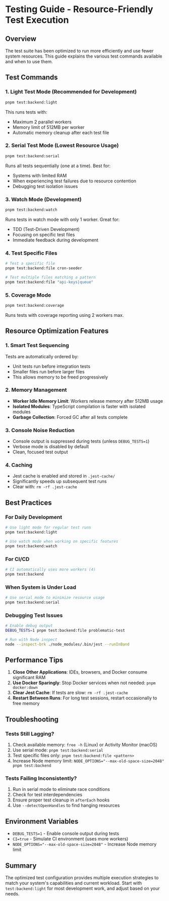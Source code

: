 # Testing Guide - Resource-Friendly Test Execution

## Overview

The test suite has been optimized to run more efficiently and use fewer system resources. This guide explains the various test commands available and when to use them.

## Test Commands

### 1. Light Test Mode (Recommended for Development)

```bash
pnpm test:backend:light
```

This runs tests with:
- Maximum 2 parallel workers
- Memory limit of 512MB per worker
- Automatic memory cleanup after each test file

### 2. Serial Test Mode (Lowest Resource Usage)

```bash
pnpm test:backend:serial
```

Runs all tests sequentially (one at a time). Best for:
- Systems with limited RAM
- When experiencing test failures due to resource contention
- Debugging test isolation issues

### 3. Watch Mode (Development)

```bash
pnpm test:backend:watch
```

Runs tests in watch mode with only 1 worker. Great for:
- TDD (Test-Driven Development)
- Focusing on specific test files
- Immediate feedback during development

### 4. Test Specific Files

```bash
# Test a specific file
pnpm test:backend:file cron-seeder

# Test multiple files matching a pattern
pnpm test:backend:file "api-keys|queue"
```

### 5. Coverage Mode

```bash
pnpm test:backend:coverage
```

Runs tests with coverage reporting using 2 workers max.

## Resource Optimization Features

### 1. Smart Test Sequencing

Tests are automatically ordered by:
- Unit tests run before integration tests
- Smaller files run before larger files
- This allows memory to be freed progressively

### 2. Memory Management

- **Worker Idle Memory Limit**: Workers release memory after 512MB usage
- **Isolated Modules**: TypeScript compilation is faster with isolated modules
- **Garbage Collection**: Forced GC after all tests complete

### 3. Console Noise Reduction

- Console output is suppressed during tests (unless `DEBUG_TESTS=1`)
- Verbose mode is disabled by default
- Clean, focused test output

### 4. Caching

- Jest cache is enabled and stored in `.jest-cache/`
- Significantly speeds up subsequent test runs
- Clear with: `rm -rf .jest-cache`

## Best Practices

### For Daily Development

```bash
# Use light mode for regular test runs
pnpm test:backend:light

# Use watch mode when working on specific features
pnpm test:backend:watch
```

### For CI/CD

```bash
# CI automatically uses more workers (4)
pnpm test:backend
```

### When System is Under Load

```bash
# Use serial mode to minimize resource usage
pnpm test:backend:serial
```

### Debugging Test Issues

```bash
# Enable debug output
DEBUG_TESTS=1 pnpm test:backend:file problematic-test

# Run with Node inspect
node --inspect-brk ./node_modules/.bin/jest --runInBand
```

## Performance Tips

1. **Close Other Applications**: IDEs, browsers, and Docker consume significant RAM
2. **Use Docker Sparingly**: Stop Docker services when not needed: `pnpm docker:down`
3. **Clear Jest Cache**: If tests are slow: `rm -rf .jest-cache`
4. **Restart Between Runs**: For long test sessions, restart occasionally to free memory

## Troubleshooting

### Tests Still Lagging?

1. Check available memory: `free -h` (Linux) or Activity Monitor (macOS)
2. Use serial mode: `pnpm test:backend:serial`
3. Test specific files only: `pnpm test:backend:file <pattern>`
4. Increase Node memory limit: `NODE_OPTIONS="--max-old-space-size=2048" pnpm test:backend`

### Tests Failing Inconsistently?

1. Run in serial mode to eliminate race conditions
2. Check for test interdependencies
3. Ensure proper test cleanup in `afterEach` hooks
4. Use `--detectOpenHandles` to find hanging resources

## Environment Variables

- `DEBUG_TESTS=1` - Enable console output during tests
- `CI=true` - Simulate CI environment (uses more workers)
- `NODE_OPTIONS="--max-old-space-size=2048"` - Increase Node memory limit

## Summary

The optimized test configuration provides multiple execution strategies to match your system's capabilities and current workload. Start with `test:backend:light` for most development work, and adjust based on your needs.